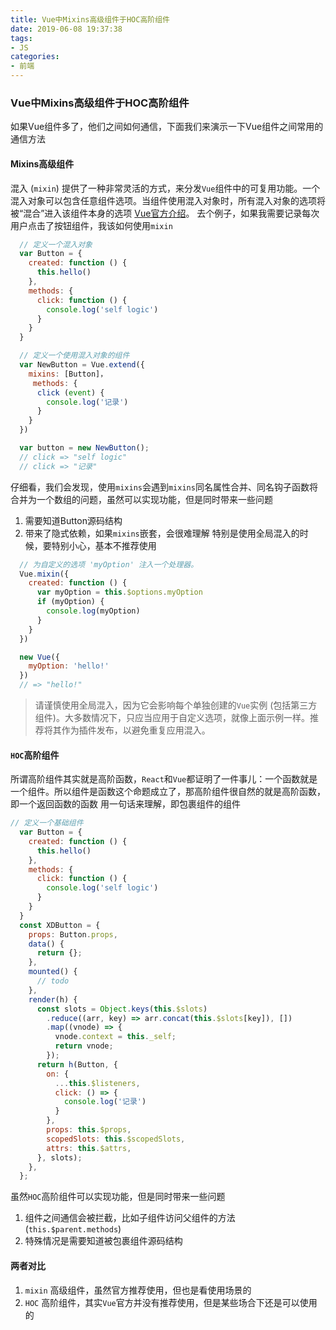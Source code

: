 ```yaml
---
title: Vue中Mixins高级组件于HOC高阶组件
date: 2019-06-08 19:37:38
tags:
- JS
categories:
- 前端
---
```


### Vue中Mixins高级组件于HOC高阶组件
如果Vue组件多了，他们之间如何通信，下面我们来演示一下Vue组件之间常用的通信方法

<!-- more -->

#### Mixins高级组件
混入 (`mixin`) 提供了一种非常灵活的方式，来分发`Vue`组件中的可复用功能。一个混入对象可以包含任意组件选项。当组件使用混入对象时，所有混入对象的选项将被“混合”进入该组件本身的选项
[Vue官方介绍](https://cn.vuejs.org/v2/guide/mixins.html)。
去个例子，如果我需要记录每次用户点击了按钮组件，我该如何使用`mixin`
```js
  // 定义一个混入对象
  var Button = {
    created: function () {
      this.hello()
    },
    methods: {
      click: function () {
        console.log('self logic')
      }
    }
  }

  // 定义一个使用混入对象的组件
  var NewButton = Vue.extend({
    mixins: [Button]，
     methods: {
      click (event) {
        console.log('记录')
      }
    }
  })

  var button = new NewButton();
  // click => "self logic"
  // click => "记录"
```
仔细看，我们会发现，使用`mixins`会遇到`mixins`同名属性合并、同名钩子函数将合并为一个数组的问题，虽然可以实现功能，但是同时带来一些问题
1. 需要知道Button源码结构
2. 带来了隐式依赖，如果`mixins`嵌套，会很难理解
特别是使用全局混入的时候，要特别小心，基本不推荐使用
```js
  // 为自定义的选项 'myOption' 注入一个处理器。
  Vue.mixin({
    created: function () {
      var myOption = this.$options.myOption
      if (myOption) {
        console.log(myOption)
      }
    }
  })

  new Vue({
    myOption: 'hello!'
  })
  // => "hello!"
```
> 请谨慎使用全局混入，因为它会影响每个单独创建的`Vue`实例 (包括第三方组件)。大多数情况下，只应当应用于自定义选项，就像上面示例一样。推荐将其作为插件发布，以避免重复应用混入。


#### `HOC`高阶组件
所谓高阶组件其实就是高阶函数，`React`和`Vue`都证明了一件事儿：一个函数就是一个组件。所以组件是函数这个命题成立了，那高阶组件很自然的就是高阶函数，即一个返回函数的函数
用一句话来理解，即包裹组件的组件
```js
// 定义一个基础组件
  var Button = {
    created: function () {
      this.hello()
    },
    methods: {
      click: function () {
        console.log('self logic')
      }
    }
  }
  const XDButton = {
    props: Button.props,
    data() {
      return {};
    },
    mounted() {
      // todo
    },
    render(h) {
      const slots = Object.keys(this.$slots)
        .reduce((arr, key) => arr.concat(this.$slots[key]), [])
        .map((vnode) => {
          vnode.context = this._self;
          return vnode;
        });
      return h(Button, {
        on: {
          ...this.$listeners,
          click: () => {
            console.log('记录')
          }
        },
        props: this.$props,
        scopedSlots: this.$scopedSlots,
        attrs: this.$attrs,
      }, slots);
    },
  };
```
虽然`HOC`高阶组件可以实现功能，但是同时带来一些问题
1. 组件之间通信会被拦截，比如子组件访问父组件的方法(`this.$parent.methods`)
2. 特殊情况是需要知道被包裹组件源码结构

#### 两者对比
1. `mixin` 高级组件，虽然官方推荐使用，但也是看使用场景的
2. `HOC` 高阶组件，其实`Vue`官方并没有推荐使用，但是某些场合下还是可以使用的